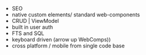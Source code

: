 - SEO
- native custom elements/ standard web-components
- CRUD | ViewModel
- built in user auth
- FTS and SQL
- keyboard driven (arrow up WebComps))
- cross platform / mobile from single code base